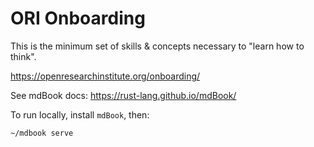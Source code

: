 # ORI Onboarding 

This is the minimum set of skills & concepts necessary to "learn how to think".

https://openresearchinstitute.org/onboarding/

See mdBook docs: https://rust-lang.github.io/mdBook/

To run locally, install `mdBook`, then:

```
~/mdbook serve
```